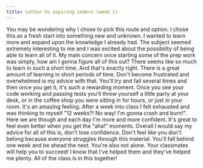 ```yaml
---
title: Letter to aspiring coders (week 1)
---
```



You may be wondering why I chose to pick this route and option. I chose this as a fresh start into something new and unknown. I wanted to learn more and expand upon the knowledge I already had. The subject seemed extremely interesting to me and I was excited about the possibility of being able to learn all of it. My main concern once starting some of the prep work was simply, how am I gonna figure all of this out? There seems like so much to learn in such a short time. And that's exactly right. There is a great amount of learning in short periods of time. Don't become frustrated and overwhelmed is my advice with that. You'll try and fail several times and then once you get it, it's such a rewarding moment. Once you see your code working and passing tests you'll throw yourself a little party at your desk, or in the coffee shop you were sitting in for hours, or just in your room. It's an amazing feeling. After a week into class I felt exhausted and was thinking to myself "12 weeks?! No way! I'm gonna crash and burn!". Here we are though and each day I'm more and more confident. It's great to feel even better when you get the "aha!" moments. Overall I would say my advice for all of this is, don't lose confidence. Don't feel like you don't belong because everyone struggles through this material. You'll fall behind one week and be ahead the next. You're also not alone. Your classmates will help you to succeed! I know that I've helped them and they've helped me plenty. All of the class is in this together!